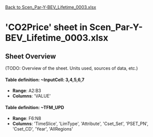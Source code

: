 [Back to Scen_Par-Y-BEV_Lifetime_0003.xlsx](README.md)

# 'CO2Price' sheet in Scen_Par-Y-BEV_Lifetime_0003.xlsx

## Sheet Overview

(TODO: Overview of the sheet. Units used, sources of data, etc.)

#### Table definition: ~InputCell: 3,4,5,6,7
- **Range**: A2:B3
- **Columns**: 'VALUE'

#### Table definition: ~TFM_UPD
- **Range**: F6:N8
- **Columns**: 'TimeSlice', 'LimType', 'Attribute', 'Cset_Set', 'PSET_PN', 'Cset_CD', 'Year', 'AllRegions'

